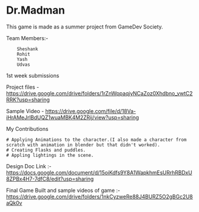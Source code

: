 # Dr.Madman
This game is made as a summer project from GameDev Society.


Team Members:- 

		Sheshank
		Rohit
		Yash
		Udvas


1st week submissions

Project files - https://drive.google.com/drive/folders/1rZnWppaqjyNCaZoz0Xhdbno_vwtC2RRK?usp=sharing

Sample Video - https://drive.google.com/file/d/18Va-iHrAMeJrlBdUQZ1wuaMBK4M2ZRij/view?usp=sharing


My Contributions

	# Applying Animations to the character.(I also made a character from scratch with animation in blender but that didn't worked).
	# Creating Flasks and puddles.
	# Appling lightings in the scene.

Design Doc Link :- https://docs.google.com/document/d/15oiKdfs9Y8A1WapkhmEsURrhRBDxU8ZPBx4H7-7dfC8/edit?usp=sharing

Final Game Built and sample videos of game :- https://drive.google.com/drive/folders/1nkCyzweRe88J4BURZ5O2gBGc2U8aQk0v
